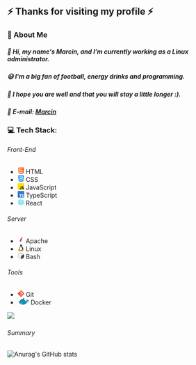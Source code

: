 ## ⚡ Thanks for visiting my profile ⚡
### :scroll: About Me
##### 💼 Hi, my name's Marcin, and I’m currently working as a Linux administrator.
##### 😃 I'm a big fan of football, energy drinks and programming.
##### 🤩 I hope you are well and that you will stay a little longer :).
##### 🤝 E-mail: [Marcin](mailto:marb637@gmail.com)
### 💻 Tech Stack:
###### Front-End
* <img src="https://github.com/Mattarek/Mattarek/blob/main/assets/html.png?raw=true" alt="HTML emoji" height="15"/> HTML
* <img src="https://github.com/Mattarek/Mattarek/blob/main/assets/css-3.png?raw=true" alt="CSS emoji" height="15"/> CSS
* <img src="https://github.com/Mattarek/Mattarek/blob/main/assets/js.png?raw=true" alt="JS emoji" height="15"/> JavaScript
* <img src="https://github.com/Mattarek/Mattarek/blob/main/assets/typescript.png?raw=true" alt="TS emoji" height="15"/> TypeScript
* <img src="https://github.com/Mattarek/Mattarek/blob/main/assets/react.png" alt="React emoji" height="15"/> React

###### Server
* <img src="https://github.com/Mattarek/Mattarek/blob/main/assets/apache.png?raw=true" alt="Apache emoji" height="15"/> Apache
* <img src="https://github.com/Mattarek/Mattarek/blob/main/assets/linux.png?raw=true" alt="Linux emoji" height="15"/> Linux
* <img src="https://github.com/Mattarek/Mattarek/blob/main/assets/gnu-bash.png?raw=true" alt="Bash emoji" height="15"/> Bash

###### Tools
* <img src="https://github.com/Mattarek/Mattarek/blob/main/assets/Git-Icon-1788C.png?raw=true" alt="Apache emoji" height="15"/> Git
* <img src="https://github.com/Mattarek/Mattarek/blob/main/assets/Docker_(container_engine)_logo.png?raw=true" alt="Nginx emoji" height="15"/> Docker

[![](https://visitcount.itsvg.in/api?id=Mattarek&label=Profile%20Views&color=0&icon=5&pretty=false)](https://visitcount.itsvg.in)

###### Summary
![Anurag's GitHub stats](https://github-readme-stats.vercel.app/api?username=Mattarek&show_icons=true&theme=radical)
